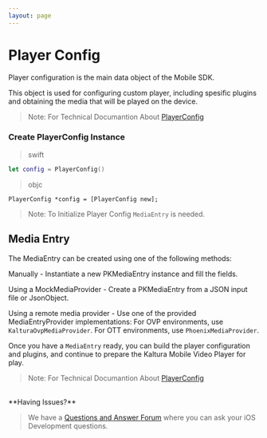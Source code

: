 ```yaml
---
layout: page
---
```


# Player Config

Player configuration is the main data object of the Mobile SDK. 

This object is used for configuring custom player, including spesific plugins and obtaining the media that will be played on the device.

> Note: For Technical Documantion About [PlayerConfig](https://kaltura.github.io/playkit/api/ios/Classes/PlayerConfig.html)

### Create PlayerConfig Instance

>swift

```swift
let config = PlayerConfig()

```
>objc

```obc
PlayerConfig *config = [PlayerConfig new];

```

>Note: To Initialize Player Config `MediaEntry` is needed. 

## Media Entry

The MediaEntry can be created using one of the following methods:

Manually - Instantiate a new PKMediaEntry instance and fill the fields.

Using a MockMediaProvider - Create a PKMediaEntry from a JSON input file or JsonObject.

Using a remote media provider - Use one of the provided MediaEntryProvider implementations: For OVP environments, use `KalturaOvpMediaProvider`. For OTT environments, use `PhoenixMediaProvider`.

Once you have a `MediaEntry` ready, you can build the player configuration and plugins, and continue to prepare the Kaltura Mobile Video Player for play.

> Note: For Technical Documantion About [PlayerConfig](https://kaltura.github.io/playkit/api/ios/Classes/MediaEntry.html)

</br>
**Having Issues?**

> We have a [Questions and Answer Forum](https://forum.kaltura.org/c/playkit) where you can ask your iOS Development questions.
